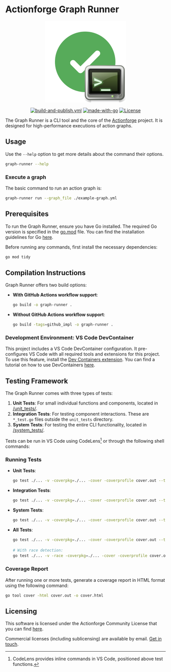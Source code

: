 # Actionforge Graph Runner
<!-- markdownlint-disable MD033 -->

<div align="center" width="100%">
  <img src="assets/logo.svg" alt="Graph Runner Logo">

[![build-and-publish.yml](https://github.com/actionforge/graph-runner/actions/workflows/build-and-publish.yml/badge.svg)](https://www.actionforge.dev/github/actionforge/graph-runner/main/.github/workflows/graphs/build-and-publish.yml)
[![made-with-go](https://img.shields.io/badge/Made%20with-Go-86D4DE.svg)](https://www.python.org/)
[![License](https://img.shields.io/badge/License-ACL-blue?color=orange)](https://www.github.com/actionforge/legal/blob/main/LICENSE.md)

</div>

The Graph Runner is a CLI tool and the core of the [Actionforge](https://actionforge.dev) project. It is designed for high-performance executions of action graphs.

## Usage

Use the `--help` option to get more details about the command their options.

```bash
graph-runner --help
```

### Execute a graph

The basic command to run an action graph is:

```bash
graph-runner run --graph_file ./example-graph.yml
```

## Prerequisites

To run the Graph Runner, ensure you have Go installed. The required Go version is specified in the [go.mod](./go.mod) file. You can find the installation guidelines for Go [here](https://golang.org/doc/install).

Before running any commands, first install the necessary dependencies:

```bash
go mod tidy
```

## Compilation Instructions

Graph Runner offers two build options:

- **With GitHub Actions workflow support**:

  ```bash
  go build -o graph-runner .
  ```

- **Without GitHub Actions workflow support**:

  ```bash
  go build -tags=github_impl -o graph-runner .
  ```

### Development Environment: VS Code DevContainer

This project includes a VS Code DevContainer configuration. It pre-configures VS Code with all required tools and extensions for this project. To use this feature, install the [Dev Containers extension](https://marketplace.visualstudio.com/items?itemName=ms-vscode-remote.remote-containers). You can find a tutorial on how to use DevContainers [here](https://code.visualstudio.com/docs/devcontainers/tutorial).

## Testing Framework

The Graph Runner comes with three types of tests:

1. **Unit Tests**: For small individual functions and components, located in [/unit_tests/](./unit_tests/).
2. **Integration Tests**: For testing component interactions. These are `*_test.go` files outside the `unit_tests` directory.
3. **System Tests**: For testing the entire CLI functionality, located in [/system_tests/](./system_tests/).

Tests can be run in VS Code using CodeLens[^1] or through the following shell commands:

[^1]: CodeLens provides inline commands in VS Code, positioned above test functions.

### Running Tests

- **Unit Tests**:

  ```bash
  go test ./... -v -coverpkg=./... -cover -coverprofile cover.out --tags=unit_tests,github_impl
  ```

- **Integration Tests**:

  ```bash
  go test ./... -v -coverpkg=./... -cover -coverprofile cover.out --tags=integration_tests,github_impl
  ```

- **System Tests**:

  ```bash
  go test ./... -v -coverpkg=./... -cover -coverprofile cover.out --tags=integration_tests,system_tests,github_impl
  ```

- **All Tests**:

  ```bash
  go test ./... -v -coverpkg=./... -cover -coverprofile cover.out --tags=unit_tests,integration_tests,system_tests,github_impl

  # With race detection:
  go test ./... -v -race -coverpkg=./... -cover -coverprofile cover.out --tags=unit_tests,integration_tests,system_tests,github_impl
  ```

### Coverage Report

After running one or more tests, generate a coverage report in HTML format using the following command:

```bash
go tool cover -html cover.out -o cover.html
```

## Licensing

This software is licensed under the Actionforge Community License that you can find [here](https://github.com/actionforge/legal/blob/main/LICENSE.md).

Commercial licenses (including sublicensing) are available by email. [Get in touch](mailto:hello@actionforge.dev).
